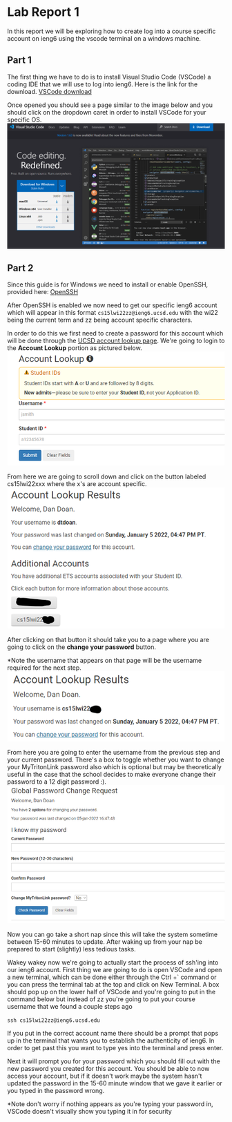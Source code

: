 # Lab Report 1

In this report we will be exploring how to create log into a course specific account on ieng6 using the vscode terminal on a windows machine.

## Part 1

The first thing we have to do is to install Visual Studio Code (VSCode) a coding IDE that we will use to log into ieng6. Here is the link for the download. [VSCode download](https://code.visualstudio.com)

Once opened you should see a page similar to the image below and you should click on the dropdown caret in order to install VSCode for your specific OS.
![Image](vscode_screenshot.png)

## Part 2

Since this guide is for Windows we need to install or enable OpenSSH, provided here: [OpenSSH](https://docs.microsoft.com/en-us/windows-server/administration/openssh/openssh_install_firstuse)

After OpenSSH is enabled we now need to get our specific ieng6 account which will appear in this format `cs15lwi22zz@ieng6.ucsd.edu` with the wi22 being the current term and zz being account specific characters.

In order to do this we first need to create a password for this account which will be done through the [UCSD account lookup page](https://sdacs.ucsd.edu/~icc/index.php). We're going to login to the **Account Lookup** portion as pictured below. 
![Image](ieng6-password-reset.png)

From here we are going to scroll down and click on the button labeled cs15lwi22xxx where the x's are account specific.
![Image](ieng6-password-reset2.png)

After clicking on that button it should take you to a page where you are going to click on the **change your password** button. 

*Note the username that appears on that page will be the username required for the next step.
![Image](ieng6-password-reset3.png)

From here you are going to enter the username from the previous step and your current password. There's a box to toggle whether you want to change your MyTritonLink password also which is optional but may be theoretically useful in the case that the school decides to make everyone change their password to a 12 digit password :).
![Image](ieng6-password-reset4.png)

Now you can go take a short nap since this will take the system sometime between 15-60 minutes to update. After waking up from your nap be prepared to start (slightly) less tedious tasks.

Wakey wakey now we're going to actually start the process of ssh'ing into our ieng6 account. First thing we are going to do is open VSCode and open a new terminal, which can be done either through the Ctrl +` command or you can press the terminal tab at the top and click on New Terminal. A box should pop up on the lower half of VSCode and you're going to put in the command below but instead of zz you're going to put your course username that we found a couple steps ago

`ssh cs15lwi22zz@ieng6.ucsd.edu`

If you put in the correct account name there should be a prompt that pops up in the terminal that wants you to establish the authenticity of ieng6. In order to get past this you want to type yes into the terminal and press enter.

Next it will prompt you for your password which you should fill out with the new password you created for this account. You should be able to now access your account, but if it doesn't work maybe the system hasn't updated the password in the 15-60 minute window that we gave it earlier or you typed in the password wrong.

*Note don't worry if nothing appears as you're typing your password in, VSCode doesn't visually show you typing it in for security